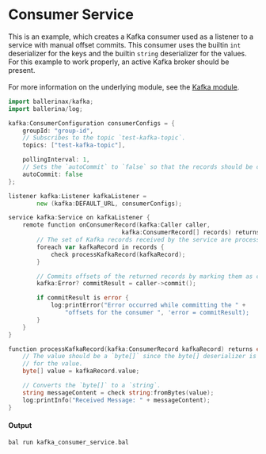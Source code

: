 # Consumer Service

 This is an example, which creates a Kafka consumer used as a listener
 to a service with manual offset commits.
 This consumer uses the builtin `int` deserializer for the keys and the
 builtin `string` deserializer for the values. For this example to work
 properly, an active Kafka broker should be present.<br/><br/>
 For more information on the underlying module, 
 see the [Kafka module](https:docs.central.ballerina.io/ballerinax/kafka/latest).

```go
import ballerinax/kafka;
import ballerina/log;

kafka:ConsumerConfiguration consumerConfigs = {
    groupId: "group-id",
    // Subscribes to the topic `test-kafka-topic`.
    topics: ["test-kafka-topic"],

    pollingInterval: 1,
    // Sets the `autoCommit` to `false` so that the records should be committed manually.
    autoCommit: false
};

listener kafka:Listener kafkaListener =
        new (kafka:DEFAULT_URL, consumerConfigs);

service kafka:Service on kafkaListener {
    remote function onConsumerRecord(kafka:Caller caller,
                                kafka:ConsumerRecord[] records) returns error? {
        // The set of Kafka records received by the service are processed one by one.
        foreach var kafkaRecord in records {
            check processKafkaRecord(kafkaRecord);
        }

        // Commits offsets of the returned records by marking them as consumed.
        kafka:Error? commitResult = caller->commit();

        if commitResult is error {
            log:printError("Error occurred while committing the " +
                "offsets for the consumer ", 'error = commitResult);
        }
    }
}

function processKafkaRecord(kafka:ConsumerRecord kafkaRecord) returns error? {
    // The value should be a `byte[]` since the byte[] deserializer is used
    // for the value.
    byte[] value = kafkaRecord.value;

    // Converts the `byte[]` to a `string`.
    string messageContent = check string:fromBytes(value);
    log:printInfo("Received Message: " + messageContent);
}
```

#### Output

```go
bal run kafka_consumer_service.bal
```